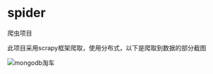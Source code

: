 # spider
爬虫项目

此项目采用scrapy框架爬取，使用分布式，以下是爬取到数据的部分截图

![mongodb淘车](C:\Users\Administrator\Desktop\mongodb淘车.png)